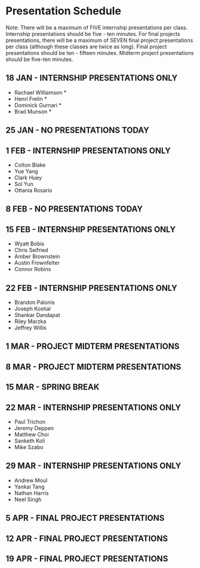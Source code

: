 # Presentation Schedule

Note: There will be a maximum of FIVE internship presentations per class. Internship presentations should be five - ten minutes.  For final projects presentations, there will be a maximum of SEVEN final project presentations per class (although these classes are twice as long).  Final project presentations should be ten - fifteen minutes.  Midterm project presentations should be five-ten minutes.



## 18 JAN - INTERNSHIP PRESENTATIONS ONLY
- Rachael Williamson *
- Henri Frelin *
- Dominick Gurnari *
- Brad Munson *

## 25 JAN - NO PRESENTATIONS TODAY

## 1 FEB - INTERNSHIP PRESENTATIONS ONLY
- Colton Blake
- Yue Yang
- Clark Huey
- Sol Yun
- Ottania Rosario

## 8 FEB - NO PRESENTATIONS TODAY

## 15 FEB - INTERNSHIP PRESENTATIONS ONLY
- Wyatt Bobis
- Chris Seifried
- Amber Brownstein
- Austin Frownfelter
- Connor Robins

## 22 FEB - INTERNSHIP PRESENTATIONS ONLY
- Brandon Palonis
- Joseph Kostial
- Shankar Dandapat
- Riley Marzka
- Jeffrey Willis

## 1 MAR - PROJECT MIDTERM PRESENTATIONS

## 8 MAR - PROJECT MIDTERM PRESENTATIONS

## 15 MAR - SPRING BREAK

## 22 MAR - INTERNSHIP PRESENTATIONS ONLY
- Paul Trichon
- Jeremy Deppen
- Matthew Choi
- Sanketh Koli
- Mike Szabo

## 29 MAR - INTERNSHIP PRESENTATIONS ONLY
- Andrew Moul
- Yankai Tang
- Nathan Harris
- Neel Singh

## 5 APR - FINAL PROJECT PRESENTATIONS

## 12 APR - FINAL PROJECT PRESENTATIONS

## 19 APR - FINAL PROJECT PRESENTATIONS


